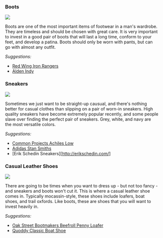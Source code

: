 ### Boots
![](assets/images/boots.png)

Boots are one of the most important items of footwear in a man's wardrobe. They are timeless and should be chosen with great care. It is very important to invest in a good pair of boots that will last a long time, conform to your feet, and develop a patina. Boots should only be worn with pants, but can go with almost any outfit.

*Suggestions:*

- [Red Wing Iron Rangers][red-wing]
- [Alden Indy][alden-boot]


### Sneakers
![](assets/images/sneakers.png)

Sometimes we just want to be straight-up causual, and there's nothing better for casual clothes than slipping on a pair of worn-in sneakers. High quality sneakers have become extremely popular recently, and some people slave over finding the perfect pair of sneakers. Grey, white, and navy are the most versatile colors.

*Suggestions:*

- [Common Projects Achiles Low][cp]
- [Adidas Stan Smiths][adidas]
- [Erik Schedin Sneakers][http://erikschedin.com/]


### Casual Leather Shoes
![](assets/images/leather.png)

There are going to be times when you want to dress up - but not too fancy - and sneakers and boots won't cut it. This is where a casual leather shoe comes in. Typically mocassin-style, these shoes include loafers, boat shoes, and trail oxfords. Like boots, these are shoes that you will want to invest heavily in.

*Suggestions:*

- [Oak Street Bootmakers Beefroll Penny Loafer][oak-street-penny]
- [Quoddy Classic Boat Shoe][quoddy]

[red-wing]: http://www.redwingheritage.com/boots/#&m=/detail/8111-heritage-us/8111-red-wing-lifestyle-mens-iron-ranger-boot-amber/
[alden-boot]: http://www.aldenshop.com/Store/DrawProducts.aspx?CategoryID=163&ParentID=4&PageID=&Action=
[cp]: http://www.mrporter.com/product/377903?cm_mmc=ProductSearch-_-us-_-Sneakers-_-Original&gclid=CIbx3IOikL4CFaNj7AodTCgAYg
[seevees]: https://www.seavees.com/products/08-slash-63-hermosa-plimsoll/natural#.U2AZsa1dX89
[oak-street-penny]: http://oakstreetbootmakers.com/footwear/beefroll-penny-loafer
[quoddy]: http://www.quoddy.com/products/classic-boat-shoe-1
[adidas]: http://www.adidas.com/us/product/mens-originals-stan-smith-shoes/ION05?cid=M20326&breadcrumb=1z13071Z1z11zrfZsvZ1z11npeZ1z13ybj
[epaulet-shoe]: http://epauletnewyork.com/collections/footwear/products/epaulet-tennis-trainer-white-calfskin

